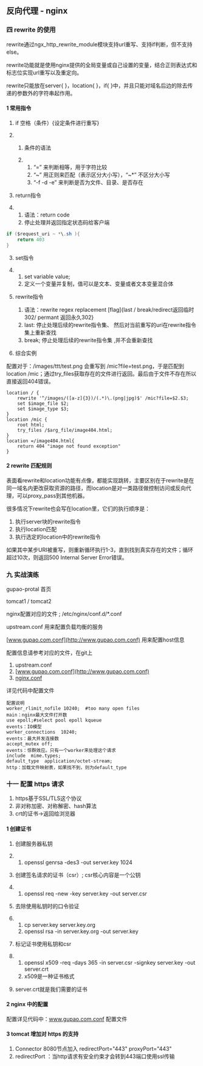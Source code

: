 ## 反向代理 - nginx

### 四 rewrite 的使用

rewrite通过ngx_http_rewrite_module模块支持url重写、支持if判断，但不支持else。

rewrite功能就是使用nginx提供的全局变量或自己设置的变量，结合正则表达式和标志位实现url重写以及重定向。

rewrite只能放在server{ }，location{ }，if{ }中，并且只能对域名后边的除去传递的参数外的字符串起作用。

#### 1 常用指令

1. if 空格（条件）{设定条件进行重写}

2. 1. 条件的语法

   2. 1. “=” 来判断相等，用于字符比较
      2. “~” 用正则来匹配（表示区分大小写），“~*” 不区分大小写
      3. “-f -d -e” 来判断是否为文件、目录、是否存在

3. return指令

4. 1. 语法：return code
   2. 停止处理并返回指定状态码给客户端

~~~java
if ($request_uri ~ *\.sh ){
    return 403
}
~~~

3. set指令

1. 1. set variable value;
   2. 定义一个变量并复制，值可以是文本、变量或者文本变量混合体

4. rewrite指令
   1. 语法：rewrite regex replacement [flag]{last / break/redirect返回临时302/ permant 返回永久302}
   2. last: 停止处理后续的rewrite指令集、 然后对当前重写的uri在rewrite指令集上重新查找
   3. break; 停止处理后续的rewrite指令集 ,并不会重新查找

5. 综合实例

配置对于：/images/ttt/test.png 会重写到 /mic?file=test.png，于是匹配到 location /mic；通过try_files获取存在的文件进行返回。最后由于文件不存在所以直接返回404错误。

~~~nginx
location / {
    rewrite '^/images/([a-z]{3})/(.*)\.(png|jpg)$' /mic?file=$2.$3;
    set $image_file $2;
    set $image_type $3;
}
location /mic {
    root html;
    try_files /$arg_file/image404.html;
}
location =/image404.html{
    return 404 "image not found exception"
}
~~~

#### 2 rewrite 匹配规则

表面看rewrite和location功能有点像，都能实现跳转，主要区别在于rewrite是在同一域名内更改获取资源的路径，而location是对一类路径做控制访问或反向代理，可以proxy_pass到其他机器。

很多情况下rewrite也会写在location里，它们的执行顺序是：

1. 执行server块的rewrite指令
2. 执行location匹配
3. 执行选定的location中的rewrite指令

如果其中某步URI被重写，则重新循环执行1-3，直到找到真实存在的文件；循环超过10次，则返回500 Internal Server Error错误。

### 九 实战演练

gupao-protal 首页

tomcat1 / tomcat2

nginx配置对应的文件 ; /etc/nginx/conf.d/*.conf

upstream.conf  用来配置负载均衡的服务

[www.gupao.com.conf](http://www.gupao.com.conf) 用来配置host信息

配置信息请参考对应的文件，在git上

1. upstream.conf
2. [www.gupao.com.conf](http://www.gupao.com.conf)
3. [nginx.conf](http://www.gupao.com.conf)

详见代码中配置文件

~~~nginx
配置说明
worker_rlimit_nofile 10240;  #too many open files
main：nginx最大文件打开数
use epoll;#select pool epoll kqueue
events：IO模型
worker_connections  10240;
events：最大并发连接数
accept_mutex off;
events：惊群效应。只有一个worker来处理这个请求
include  mime.types;
default_type  application/octet-stream;
http：加载文件映射表，如果找不到，则为default_type
~~~

### 十一 配置 https 请求

1. https基于SSL/TLS这个协议
2. 非对称加密、对称解密、hash算法
3. crt的证书->返回给浏览器

#### 1 创建证书

1. 创建服务器私钥

2. 1. openssl genrsa -des3 -out server.key 1024

3. 创建签名请求的证书（csr）; csr核心内容是一个公钥

4. 1. openssl req -new -key server.key -out server.csr

5. 去除使用私钥时的口令验证

6. 1.  cp server.key server.key.org
   2. openssl rsa -in server.key.org -out server.key

7. 标记证书使用私钥和csr

8. 1. openssl x509 -req -days 365 -in server.csr -signkey server.key -out server.crt
   2. x509是一种证书格式

9. server.crt就是我们需要的证书

#### 2 nginx 中的配置

配置详见代码中：www.gupao.com.conf 配置文件

#### 3 tomcat 增加对 https 的支持

1. Connector 8080节点加入 redirectPort="443" proxyPort="443"
2. redirectPort ：当http请求有安全约束才会转到443端口使用ssl传输

